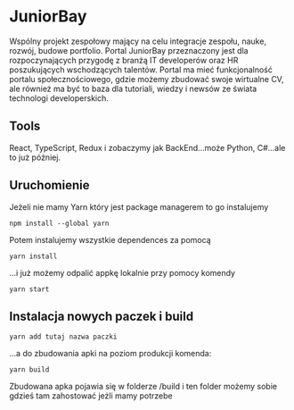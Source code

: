# JuniorBay

Wspólny projekt zespołowy mający na celu integracje zespołu, nauke, rozwój, budowe portfolio. Portal JuniorBay przeznaczony jest dla rozpoczynających przygodę z branżą IT developerów oraz HR poszukujących wschodzących talentów. Portal ma mieć funkcjonalność portalu społecznościowego, gdzie możemy zbudować swoje wirtualne CV, ale również ma być to baza dla tutoriali, wiedzy i newsów ze świata technologi developerskich.

## Tools

React, TypeScript, Redux i zobaczymy jak BackEnd...może Python, C#...ale to już później.

## Uruchomienie

Jeżeli nie mamy Yarn który jest package managerem to go instalujemy

```
npm install --global yarn
```

Potem instalujemy wszystkie dependences za pomocą

```
yarn install
```

...i już możemy odpalić appkę lokalnie przy pomocy komendy

```
yarn start
```

## Instalacja nowych paczek i build

```
yarn add tutaj nazwa paczki
```

...a do zbudowania apki na poziom produkcji komenda:

```
yarn build
```

Zbudowana apka pojawia się w folderze /build i ten folder możemy sobie gdzieś tam zahostować jeżli mamy potrzebe
